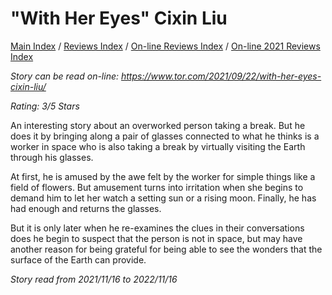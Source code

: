 # "With Her Eyes" Cixin Liu

[Main Index](../../../README.md) / [Reviews Index](../../README.md) / [On-line Reviews Index](../README.md) / [On-line 2021 Reviews Index](README.md)

*Story can be read on-line: <https://www.tor.com/2021/09/22/with-her-eyes-cixin-liu/>*

*Rating: 3/5 Stars*

An interesting story about an overworked person taking a break. But he does it by bringing along a pair of glasses connected to what he thinks is a worker in space who is also taking a break by virtually visiting the Earth through his glasses.

At first, he is amused by the awe felt by the worker for simple things like a field of flowers. But amusement turns into irritation when she begins to demand him to let her watch a setting sun or a rising moon. Finally, he has had enough and returns the glasses.

But it is only later when he re-examines the clues in their conversations does he begin to suspect that the person is not in space, but may have another reason for being grateful for being able to see the wonders that the surface of the Earth can provide.

*Story read from 2021/11/16 to 2022/11/16*
